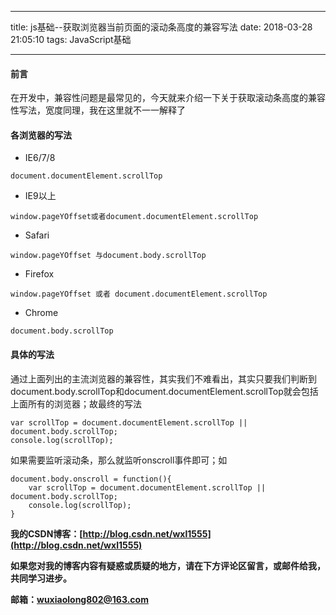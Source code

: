 
---
title: js基础--获取浏览器当前页面的滚动条高度的兼容写法
date: 2018-03-28 21:05:10
tags: JavaScript基础

---
#### 前言
在开发中，兼容性问题是最常见的，今天就来介绍一下关于获取滚动条高度的兼容性写法，宽度同理，我在这里就不一一解释了
#### 各浏览器的写法
- IE6/7/8 

```
document.documentElement.scrollTop
```
- IE9以上

```
window.pageYOffset或者document.documentElement.scrollTop
```
- Safari

```
window.pageYOffset 与document.body.scrollTop
```

- Firefox

```
window.pageYOffset 或者 document.documentElement.scrollTop
```

- Chrome

```
document.body.scrollTop
```
#### 具体的写法
通过上面列出的主流浏览器的兼容性，其实我们不难看出，其实只要我们判断到document.body.scrollTop和document.documentElement.scrollTop就会包括上面所有的浏览器；故最终的写法

```
var scrollTop = document.documentElement.scrollTop || document.body.scrollTop;
console.log(scrollTop);
```
如果需要监听滚动条，那么就监听onscroll事件即可；如

```
document.body.onscroll = function(){
    var scrollTop = document.documentElement.scrollTop || document.body.scrollTop;
    console.log(scrollTop);
}
```
**我的CSDN博客：[http://blog.csdn.net/wxl1555](http://blog.csdn.net/wxl1555)**

**如果您对我的博客内容有疑惑或质疑的地方，请在下方评论区留言，或邮件给我，共同学习进步。**

**邮箱：wuxiaolong802@163.com**